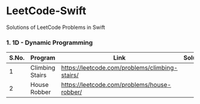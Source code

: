 # LeetCode-Swift
Solutions of LeetCode Problems in Swift

### 1. 1D - Dynamic Programming

| S.No. | Program | Link | Solution |
|----------|----------|----------|----------|
| 1 | Climbing Stairs | https://leetcode.com/problems/climbing-stairs/ |
| 2 | House Robber  | https://leetcode.com/problems/house-robber/ |


